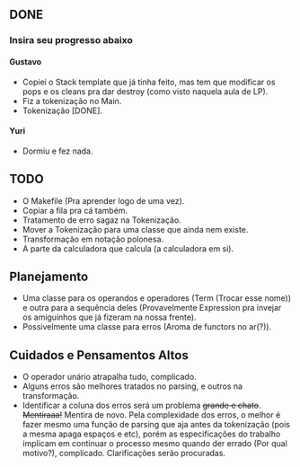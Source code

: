 ## DONE
### Insira seu progresso abaixo
#### Gustavo
- Copiei o Stack template que já tinha feito, mas tem que modificar os pops e os
cleans pra dar destroy (como visto naquela aula de LP).
- Fiz a tokenização no Main.
- Tokenização [DONE].

#### Yuri
- Dormiu e fez nada.

## TODO
- O Makefile (Pra aprender logo de uma vez).
- Copiar a fila pra cá também.
- Tratamento de erro sagaz na Tokenização.
- Mover a Tokenização para uma classe que ainda nem existe.
- Transformação em notação polonesa.
- A parte da calculadora que calcula (a calculadora em si).

## Planejamento
- Uma classe para os operandos e operadores (Term (Trocar esse nome)) e outra
para a sequência deles (Provavelmente Expression pra invejar os amiguinhos que
já fizeram na nossa frente).
- Possivelmente uma classe para erros (Aroma de functors no ar(?)).

## Cuidados e Pensamentos Altos
- O operador unário atrapalha tudo, complicado.
- Alguns erros são melhores tratados no parsing, e outros na transformação.
- Identificar a coluna dos erros será um problema ~~grande e chato~~. ~~Mentiraaa!~~
Mentira de novo. Pela complexidade dos erros, o melhor é fazer mesmo uma função de
parsing que aja antes da tokenização (pois a mesma apaga espaços e etc), porém as
especificações do trabalho implicam em continuar o processo mesmo quando der errado
(Por qual motivo?), complicado. Clarificações serão procuradas.
